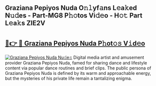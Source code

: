## Graziana Pepiyos Nuda O𝚗𝚕yf𝚊ns L𝚎a𝚔ed N𝚞𝚍es - Part-MG8 P𝚑𝚘tos Vi𝚍𝚎o - H𝚘𝚝 Part L𝚎a𝚔s ZIE2V

# <h2><a href="http://kf3gtk.oniu.top/?m=Graziana+Pepiyos+Nuda">🔗👉 🔴 Graziana Pepiyos Nuda P𝚑ot𝚘𝚜 V𝚒d𝚎o</a></h2>

[![Graziana Pepiyos Nuda Nu𝚍e𝚜](https://i.imgur.com/0qMVB7G.gif)](http://kf3gtk.oniu.top/?m=Graziana+Pepiyos+Nuda)
Digital media artist and amusement provider Graziana Pepiyos Nuda, famed for sharing dance and lifestyle content via popular dance routines and brief clips. The public persona of Graziana Pepiyos Nuda is defined by its warm and approachable energy, but the mysteries of his private life remain a tantalizing enigma.  
